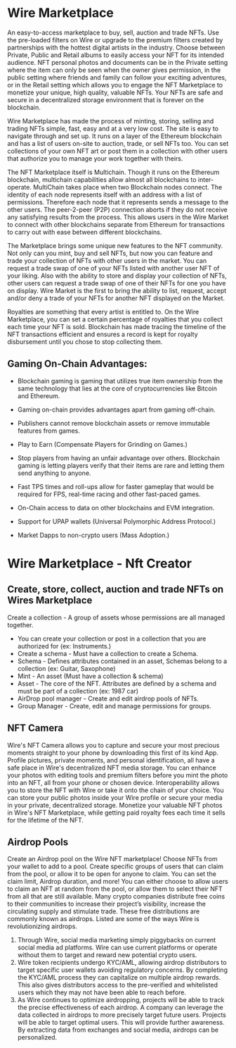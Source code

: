# Wire Marketplace	
 
An easy-to-access marketplace to buy, sell, auction and trade NFTs. Use the pre-loaded filters on Wire or upgrade to the premium filters created by partnerships with the hottest digital artists in the industry. Choose between Private, Public and Retail albums to easily access your NFT for its intended audience. NFT personal photos and documents can be in the Private setting where the item can only be seen when the owner gives permission, in the public setting where friends and family can follow your exciting adventures, or in the Retail setting which allows you to engage the NFT Marketplace to monetize your unique, high quality, valuable NFTs. Your NFTs are safe and secure in a decentralized storage environment that is forever on the blockchain.

Wire Marketplace has made the process of minting, storing, selling and trading NFTs simple, fast, easy and at a very low cost. The site is easy to navigate through and set up. It runs on a layer of the Ethereum blockchain and has a list of users on-site to auction, trade, or sell NFTs too. You can set collections of your own NFT art or post them in a collection with other users that authorize you to manage your work together with theirs. 


The NFT Marketplace itself is Multichain. Though it runs on the Ethereum blockchain, multichain capabilities allow almost all blockchains to inter-operate. MultiChain takes place when two Blockchain nodes connect. The identity of each node represents itself with an address with a list of permissions. Therefore each node that it represents sends a message to the other users. The peer-2-peer (P2P) connection aborts if they do not receive any satisfying results from the process. This allows users in the Wire Market to connect with other blockchains separate from Ethereum for transactions to carry out with ease between different blockchains. 

The Marketplace brings some unique new features to the NFT community. Not only can you mint, buy and sell NFTs, but now you can feature and trade your collection of NFTs with other users in the market. You can request a trade swap of one of your NFTs listed with another user NFT of your liking. Also with the ability to store and display your collection of NFTs, other users can request a trade swap of one of their NFTs for one you have on display. Wire Market is the first to bring the ability to list, request, accept and/or deny a trade of your NFTs for another NFT displayed on the Market.

Royalties are something that every artist is entitled to. On the Wire Marketplace, you can set a certain percentage of royalties that you collect each time your NFT is sold. Blockchain has made tracing the timeline of the NFT transactions efficient and ensures a record is kept for royalty disbursement until you chose to stop collecting them. 

## Gaming On-Chain Advantages:

* Blockchain gaming is gaming that utilizes true item ownership from the same technology that lies at the core of cryptocurrencies like Bitcoin and Ethereum.

* Gaming on-chain provides advantages apart from gaming off-chain. 

* Publishers cannot remove blockchain assets or remove immutable features from games.

* Play to Earn (Compensate Players for Grinding on Games.)

* Stop players from having an unfair advantage over others.
Blockchain gaming is letting players verify that their items are rare and letting them send anything to anyone.

* Fast TPS times and roll-ups allow for faster gameplay that would be required for FPS, real-time racing and other fast-paced games.

* On-Chain access to data on other blockchains and EVM integration.

* Support for UPAP wallets (Universal Polymorphic Address Protocol.)
* Market Dapps to non-crypto users (Mass Adoption.)

# Wire Marketplace - Nft Creator

## Create, store, collect, auction and trade NFTs on Wires Marketplace
Create a collection - A group of assets whose permissions are all managed together. 
* You can create your collection or post in a collection that you are authorized for (ex: Instruments.)
* Create a schema - Must have a collection to create a Schema.
* Schema - Defines attributes contained in an asset, Schemas belong to a collection (ex: Guitar, Saxophone) 
* Mint - An asset (Must have a collection & schema)
* Asset - The core of the NFT. Attributes are defined by a schema and must be part of a collection (ex: 1987 car)
* AirDrop pool manager - Create and edit airdrop pools of NFTs.
* Group Manager - Create, edit and manage permissions for groups.
 
## NFT Camera
Wire's NFT Camera allows you to capture and secure your most precious moments straight to your phone by downloading this first of its kind App. Profile pictures, private moments, and personal identification, all have a safe place in Wire's decentralized NFT media storage. You can enhance your photos with editing tools and premium filters before you mint the photo into an NFT, all from your phone or chosen device. Interoperability allows you to store the NFT with Wire or take it onto the chain of your choice. You can store your public photos inside your Wire profile or secure your media in your private, decentralized storage. Monetize your valuable NFT photos in Wire's NFT Marketplace, while getting paid royalty fees each time it sells for the lifetime of the NFT.
## Airdrop Pools
Create an Airdrop pool on the Wire NFT marketplace! Choose NFTs from your wallet to add to a pool. Create specific groups of users that can claim from the pool, or allow it to be open for anyone to claim. You can set the claim limit, Airdrop duration, and more! You can either choose to allow users to claim an NFT at random from the pool, or allow them to select their NFT from all that are still available.
Many crypto companies distribute free coins to their communities to increase their project’s visibility, increase the circulating supply and stimulate trade. These free distributions are commonly known as airdrops. Listed are some of the ways Wire is revolutionizing airdrops.
1. Through Wire, social media marketing simply piggybacks on current social media ad platforms. Wire can use current platforms or operate without them to target and reward new potential crypto users.								
2. Wire token recipients undergo KYC/AML, allowing airdrop distributors to target specific user wallets avoiding regulatory concerns. By completing the KYC/AML process they can capitalize on multiple airdrop rewards. This also gives distributors access to the pre-verified and whitelisted users which they may not have been able to reach before.
3. As Wire continues to optimize airdropping, projects will be able to track the precise effectiveness of each airdrop. A company can leverage the data collected in airdrops to more precisely target future users. Projects will be able to target optimal users. This will provide further awareness. By extracting data from exchanges and social media, airdrops can be personalized.


